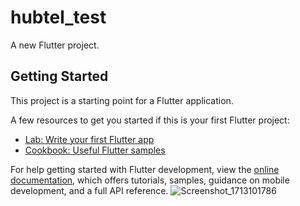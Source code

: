 # hubtel_test

A new Flutter project.

## Getting Started

This project is a starting point for a Flutter application.

A few resources to get you started if this is your first Flutter project:

- [Lab: Write your first Flutter app](https://docs.flutter.dev/get-started/codelab)
- [Cookbook: Useful Flutter samples](https://docs.flutter.dev/cookbook)

For help getting started with Flutter development, view the
[online documentation](https://docs.flutter.dev/), which offers tutorials,
samples, guidance on mobile development, and a full API reference.
![Screenshot_1713101786](https://github.com/wishwelloklu/hubtel-coding-challange-repo/assets/68936475/a057a3d3-689d-4b9d-befa-3fde2103cc42)
